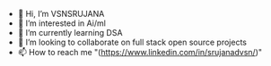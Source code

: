 - 👋 Hi, I’m VSNSRUJANA
- 👀 I’m interested in Ai/ml
- 🌱 I’m currently learning DSA
- 💞️ I’m looking to collaborate on full stack open source projects
- 📫 How to reach me "(https://www.linkedin.com/in/srujanadvsn/)"


<!---
VSNSRUJANA123/VSNSRUJANA123 is a ✨ special ✨ repository because its `README.md` (this file) appears on your GitHub profile.
You can click the Preview link to take a look at your changes.
--->
